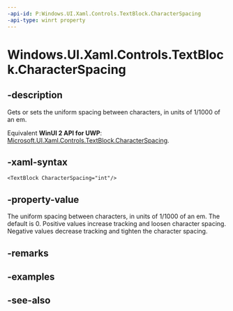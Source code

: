```yaml
---
-api-id: P:Windows.UI.Xaml.Controls.TextBlock.CharacterSpacing
-api-type: winrt property
---
```


<!-- Property syntax
public int CharacterSpacing { get;  set; }
-->

# Windows.UI.Xaml.Controls.TextBlock.CharacterSpacing

## -description
Gets or sets the uniform spacing between characters, in units of 1/1000 of an em.

Equivalent **WinUI 2 API for UWP**: [Microsoft.UI.Xaml.Controls.TextBlock.CharacterSpacing](/windows/winui/api/microsoft.ui.xaml.controls.textblock.characterspacing).

## -xaml-syntax
```xaml
<TextBlock CharacterSpacing="int"/>
```


## -property-value
The uniform spacing between characters, in units of 1/1000 of an em. The default is 0. Positive values increase tracking and loosen character spacing. Negative values decrease tracking and tighten the character spacing.

## -remarks

## -examples

## -see-also
